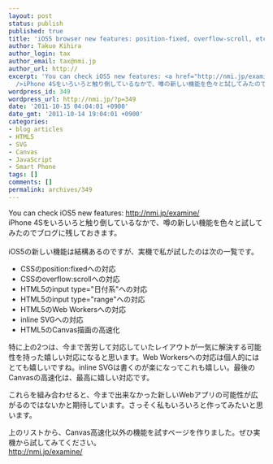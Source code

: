 ```yaml
---
layout: post
status: publish
published: true
title: 'iOS5 browser new features: position-fixed, overflow-scroll, etc...'
author: Takuo Kihira
author_login: tax
author_email: tax@nmi.jp
author_url: http://
excerpt: 'You can check iOS5 new features: <a href="http://nmi.jp/examine/">http://nmi.jp/examine/</a><br
  />iPhone 4Sをいろいろと触り倒しているなかで、噂の新しい機能を色々と試してみたのでブログに残しておきます。<br />'
wordpress_id: 349
wordpress_url: http://nmi.jp/?p=349
date: '2011-10-15 04:04:01 +0900'
date_gmt: '2011-10-14 19:04:01 +0900'
categories:
- blog articles
- HTML5
- SVG
- Canvas
- JavaScript
- Smart Phone
tags: []
comments: []
permalink: archives/349
---
```

<p>You can check iOS5 new features: <a href="http://nmi.jp/examine/">http://nmi.jp/examine/</a><br />
iPhone 4Sをいろいろと触り倒しているなかで、噂の新しい機能を色々と試してみたのでブログに残しておきます。<br />
<a id="more"></a><a id="more-349"></a><br />
iOS5の新しい機能は結構あるのですが、実機で私が試したのは次の一覧です。</p>
<ul>
<li>CSSのposition:fixedへの対応</li>
<li>CSSのoverflow:scrollへの対応</li>
<li>HTML5のinput type="日付系"への対応</li>
<li>HTML5のinput type="range"への対応</li>
<li>HTML5のWeb Workersへの対応</li>
<li>inline SVGへの対応</li>
<li>HTML5のCanvas描画の高速化</li>
</ul>
<p>特に上の2つは、今まで苦労して対応していたレイアウトが一気に解決する可能性を持った嬉しい対応になると思います。Web Workersへの対応は個人的にはとても嬉しいですね。inline SVGは書くのが楽になってこれも嬉しい。最後のCanvasの高速化は、最高に嬉しい対応です。</p>
<p>これらを組み合わせると、今まで出来なかった新しいWebアプリの可能性が広がるのではないかと期待しています。さっそく私もいろいろと作ってみたいと思います。</p>
<p>上のリストから、Canvas高速化以外の機能を試すページを作りました。ぜひ実機から試してみてください。<br />
<a href="http://nmi.jp/examine/">http://nmi.jp/examine/</a></p>
